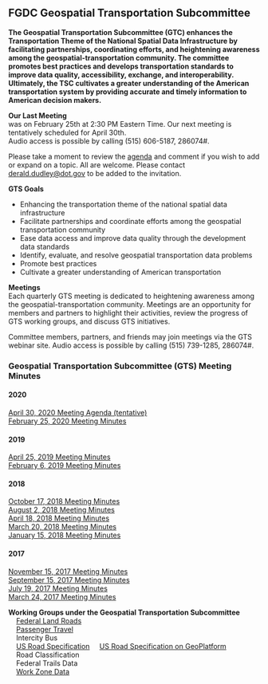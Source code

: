## FGDC Geospatial Transportation Subcommittee

**The Geospatial Transportation Subcommittee (GTC) enhances the Transportation Theme of the National Spatial Data Infrastructure by facilitating partnerships, coordinating efforts, and heightening awareness among the geospatial-transportation community. The committee promotes best practices and develops transportation standards to improve data quality, accessibility, exchange, and interoperability. Ultimately, the TSC cultivates a greater understanding of the American transportation system by providing accurate and timely information to American decision makers.**   

**Our Last Meeting**   
was on February 25th at 2:30 PM Eastern Time. Our next meeting is tentatively scheduled for April 30th.    
Audio access is possible by calling (515) 606-5187, 286074#.   

Please take a moment to review the [agenda](https://docs.google.com/document/d/1ti4CfurvPi_wFoi281ywiDz9n0AYsrmR/edit) and comment if you wish to add or expand on a topic. All are welcome. Please contact derald.dudley@dot.gov to be added to the invitation.

**GTS Goals**

 * Enhancing the transportation theme of the national spatial data infrastructure   
 * Facilitate partnerships and coordinate efforts among the geospatial transportation community   
 * Ease data access and improve data quality through the development data standards   
 * Identify, evaluate, and resolve geospatial transportation data problems   
 * Promote best practices   
 * Cultivate a greater understanding of American transportation   

**Meetings**   
Each quarterly GTS meeting is dedicated to heightening awareness among the geospatial-transportation community. Meetings are an opportunity for members and partners to highlight their activities, review the progress of GTS working groups, and discuss GTS initiatives.

Committee members, partners, and friends may join meetings via the GTS webinar site.
Audio access is possible by calling (515) 739-1285, 286074#.   
   
     
### Geospatial Transportation Subcommittee (GTS) Meeting Minutes

#### 2020   
[April 30, 2020 Meeting Agenda (tentative)](https://github.com/BTS-OSAV/FGDC-Geospatial-Transportation-Subcommittee/tree/master/Meetings/April%2030%2C%202020)    
[February 25, 2020 Meeting Minutes](https://github.com/BTS-OSAV/FGDC-Geospatial-Transportation-Subcommittee/blob/master/Meetings/February%2025,%202020/readme.md)   

#### 2019   
[April 25, 2019 Meeting Minutes](https://github.com/BTS-OSAV/FGDC-Geospatial-Transportation-Subcommittee/blob/master/Meetings/April%2025%2C%202019)   
[February 6, 2019 Meeting Minutes](https://github.com/BTS-OSAV/FGDC-Geospatial-Transportation-Subcommittee/tree/master/Meetings/February%206%2C%202019)   

#### 2018    
[October 17, 2018 Meeting Minutes](https://github.com/BTS-OSAV/FGDC-Geospatial-Transportation-Subcommittee/tree/master/Meetings/October%2017%2C%202018)     
[August 2, 2018 Meeting Minutes](https://github.com/BTS-OSAV/FGDC-Geospatial-Transportation-Subcommittee/tree/master/Meetings/August%202%2C%202018)     
[April 18, 2018 Meeting Minutes](https://github.com/BTS-OSAV/FGDC-Geospatial-Transportation-Subcommittee/tree/master/Meetings/April%2018%2C%202018)   
[March 20, 2018 Meeting Minutes](https://github.com/BTS-OSAV/FGDC-Geospatial-Transportation-Subcommittee/tree/master/Meetings/March%2020%2C%202018)   
[January 15, 2018 Meeting Minutes](https://github.com/BTS-OSAV/FGDC-Geospatial-Transportation-Subcommittee/tree/master/Meetings/January%2015%2C%202018)   

#### 2017   
[November 15, 2017 Meeting Minutes](https://github.com/BTS-OSAV/FGDC-Geospatial-Transportation-Subcommittee/tree/master/Meetings/November%2015%2C%202017)  
[September 15, 2017 Meeting Minutes](https://github.com/BTS-OSAV/FGDC-Geospatial-Transportation-Subcommittee/tree/master/Meetings/September%2015%2C%202017)   
[July 19, 2017 Meeting Minutes](https://github.com/BTS-OSAV/FGDC-Geospatial-Transportation-Subcommittee/tree/master/Meetings/July%2019%2C%202017)   
[March 24, 2017 Meeting Minutes](https://github.com/BTS-OSAV/FGDC-Geospatial-Transportation-Subcommittee/tree/master/Meetings/March%2024%2C%202017)   
   
   
**Working Groups under the Geospatial Transportation Subcommittee**       
&nbsp; &nbsp; [Federal Land Roads](https://communities.geoplatform.gov/ngda-transportation/federal-lands-roads-working-group/)   
&nbsp; &nbsp; [Passenger Travel](https://communities.geoplatform.gov/ngda-transportation/passenger-travel-working-group/)      
&nbsp; &nbsp; Intercity Bus   
&nbsp; &nbsp; [US Road Specification](https://github.com/BTS-OSAV/FGDC-Geospatial-Transportation-Subcommittee/tree/master/Meetings/Road%20Specifications) 
&nbsp; &nbsp; [US Road Specification on GeoPlatform](https://communities.geoplatform.gov/ngda-transportation/u-s-road-specification/)   
&nbsp; &nbsp; Road Classification  
&nbsp; &nbsp; Federal Trails Data   
&nbsp; &nbsp; [Work Zone Data](https://github.com/usdot-jpo-ode/jpo-wzdx)   
  


